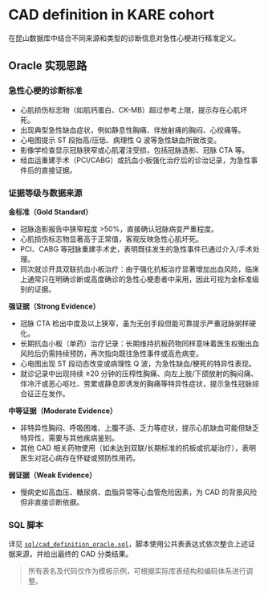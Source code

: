 # CAD definition in KARE cohort

在昆山数据库中结合不同来源和类型的诊断信息对急性心梗进行精准定义。

## Oracle 实现思路

### 急性心梗的诊断标准
- 心肌损伤标志物（如肌钙蛋白、CK-MB）超过参考上限，提示存在心肌坏死。
- 出现典型急性缺血症状，例如静息性胸痛、伴放射痛的胸闷、心绞痛等。
- 心电图提示 ST 段抬高/压低、病理性 Q 波等急性缺血所致改变。
- 影像学检查显示冠脉狭窄或心肌灌注受损，包括冠脉造影、冠脉 CTA 等。
- 经血运重建手术（PCI/CABG）或抗血小板强化治疗后的诊治记录，为急性事件后的直接证据。

### 证据等级与数据来源
**金标准（Gold Standard）**
- 冠脉造影报告中狭窄程度 >50%，直接确认冠脉病变严重程度。
- 心肌损伤标志物显著高于正常值，客观反映急性心肌坏死。
- PCI、CABG 等冠脉重建手术史，表明既往发生的急性事件已通过介入/手术处理。
- 同次就诊开具双联抗血小板治疗：由于强化抗板治疗显著增加出血风险，临床上通常只在明确诊断或高度确诊的急性心梗患者中采用，因此可视为金标准级别的证据。

**强证据（Strong Evidence）**
- 冠脉 CTA 检出中度及以上狭窄，虽为无创手段但能可靠提示严重冠脉粥样硬化。
- 长期抗血小板（单药）治疗记录：长期维持抗板药物同样意味着医生权衡出血风险后仍需持续预防，再次指向既往急性事件或高危病变。
- 心电图出现 ST 段动态改变或病理性 Q 波，为急性缺血/梗死的特异性表现。
- 就诊记录中出现持续 ≥20 分钟的压榨性胸痛、向左上肢/下颌放射的胸闷痛、伴冷汗或恶心呕吐、劳累或静息即诱发的胸痛等特异性症状，提示急性冠脉综合征正在发作。

**中等证据（Moderate Evidence）**
- 非特异性胸闷、呼吸困难、上腹不适、乏力等症状，提示心肌缺血可能但缺乏特异性，需要与其他疾病鉴别。
- 其他 CAD 相关药物使用（如未达到双联/长期标准的抗板或抗凝治疗），表明医生对冠心病存在怀疑或预防性用药。

**弱证据（Weak Evidence）**
- 慢病史如高血压、糖尿病、血脂异常等心血管危险因素，为 CAD 的背景风险但非直接诊断依据。

### SQL 脚本

详见 [`sql/cad_definition_oracle.sql`](sql/cad_definition_oracle.sql)，脚本使用公共表表达式依次整合上述证据来源，并给出最终的 CAD 分类结果。

> 所有表名及代码仅作为模板示例，可根据实际库表结构和编码体系进行调整。

